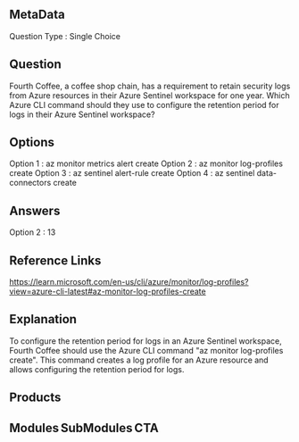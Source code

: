 ## MetaData
Question Type : Single Choice

## Question
Fourth Coffee, a coffee shop chain, has a requirement to retain security logs from Azure resources in their Azure Sentinel workspace for one year. Which Azure CLI command should they use to configure the retention period for logs in their Azure Sentinel workspace? 

## Options
Option 1 : az monitor metrics alert create
Option 2 : az monitor log-profiles create 
Option 3 : az sentinel alert-rule create
Option 4 : az sentinel data-connectors create

## Answers
Option 2 : 13

## Reference Links
 https://learn.microsoft.com/en-us/cli/azure/monitor/log-profiles?view=azure-cli-latest#az-monitor-log-profiles-create
 
## Explanation
To configure the retention period for logs in an Azure Sentinel workspace, Fourth Coffee should use the Azure CLI command "az monitor log-profiles create". This command creates a log profile for an Azure resource and allows configuring the retention period for logs.
## Products 


## Modules SubModules CTA 